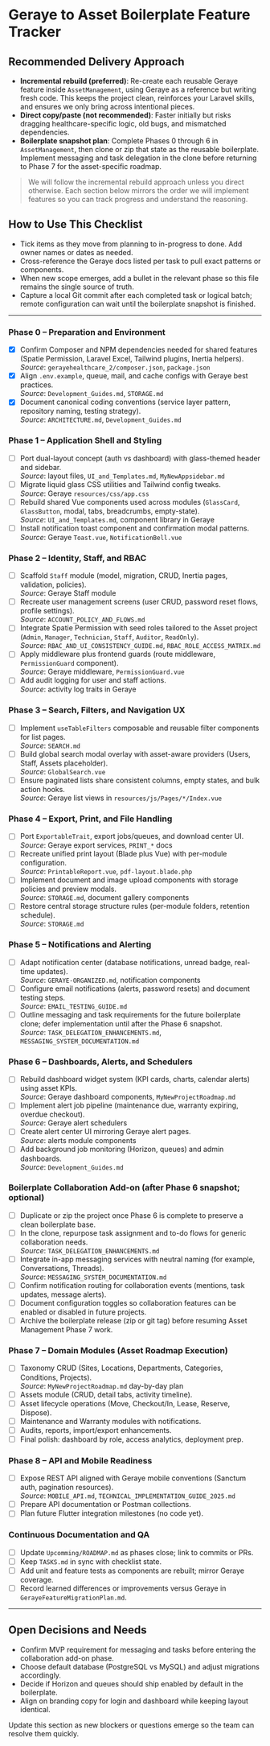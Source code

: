 # Geraye to Asset Boilerplate Feature Tracker

## Recommended Delivery Approach
- **Incremental rebuild (preferred)**: Re-create each reusable Geraye feature inside `AssetManagement`, using Geraye as a reference but writing fresh code. This keeps the project clean, reinforces your Laravel skills, and ensures we only bring across intentional pieces.
- **Direct copy/paste (not recommended)**: Faster initially but risks dragging healthcare-specific logic, old bugs, and mismatched dependencies.
- **Boilerplate snapshot plan**: Complete Phases 0 through 6 in `AssetManagement`, then clone or zip that state as the reusable boilerplate. Implement messaging and task delegation in the clone before returning to Phase 7 for the asset-specific roadmap.

> We will follow the incremental rebuild approach unless you direct otherwise. Each section below mirrors the order we will implement features so you can track progress and understand the reasoning.

## How to Use This Checklist
- Tick items as they move from planning to in-progress to done. Add owner names or dates as needed.
- Cross-reference the Geraye docs listed per task to pull exact patterns or components.
- When new scope emerges, add a bullet in the relevant phase so this file remains the single source of truth.
- Capture a local Git commit after each completed task or logical batch; remote configuration can wait until the boilerplate snapshot is finished.

---

### Phase 0 – Preparation and Environment
- [x] Confirm Composer and NPM dependencies needed for shared features (Spatie Permission, Laravel Excel, Tailwind plugins, Inertia helpers).  
  _Source_: `gerayehealthcare_2/composer.json`, `package.json`
- [x] Align `.env.example`, queue, mail, and cache configs with Geraye best practices.  
  _Source_: `Development_Guides.md`, `STORAGE.md`
- [x] Document canonical coding conventions (service layer pattern, repository naming, testing strategy).  
  _Source_: `ARCHITECTURE.md`, `Development_Guides.md`

### Phase 1 – Application Shell and Styling
- [ ] Port dual-layout concept (auth vs dashboard) with glass-themed header and sidebar.  
  _Source_: layout files, `UI_and_Templates.md`, `MyNewAppsidebar.md`
- [ ] Migrate liquid glass CSS utilities and Tailwind config tweaks.  
  _Source_: Geraye `resources/css/app.css`
- [ ] Rebuild shared Vue components used across modules (`GlassCard`, `GlassButton`, modal, tabs, breadcrumbs, empty-state).  
  _Source_: `UI_and_Templates.md`, component library in Geraye
- [ ] Install notification toast component and confirmation modal patterns.  
  _Source_: Geraye `Toast.vue`, `NotificationBell.vue`

### Phase 2 – Identity, Staff, and RBAC
- [ ] Scaffold `Staff` module (model, migration, CRUD, Inertia pages, validation, policies).  
  _Source_: Geraye Staff module
- [ ] Recreate user management screens (user CRUD, password reset flows, profile settings).  
  _Source_: `ACCOUNT_POLICY_AND_FLOWS.md`
- [ ] Integrate Spatie Permission with seed roles tailored to the Asset project (`Admin`, `Manager`, `Technician`, `Staff`, `Auditor`, `ReadOnly`).  
  _Source_: `RBAC_AND_UI_CONSISTENCY_GUIDE.md`, `RBAC_ROLE_ACCESS_MATRIX.md`
- [ ] Apply middleware plus frontend guards (route middleware, `PermissionGuard` component).  
  _Source_: Geraye middleware, `PermissionGuard.vue`
- [ ] Add audit logging for user and staff actions.  
  _Source_: activity log traits in Geraye

### Phase 3 – Search, Filters, and Navigation UX
- [ ] Implement `useTableFilters` composable and reusable filter components for list pages.  
  _Source_: `SEARCH.md`
- [ ] Build global search modal overlay with asset-aware providers (Users, Staff, Assets placeholder).  
  _Source_: `GlobalSearch.vue`
- [ ] Ensure paginated lists share consistent columns, empty states, and bulk action hooks.  
  _Source_: Geraye list views in `resources/js/Pages/*/Index.vue`

### Phase 4 – Export, Print, and File Handling
- [ ] Port `ExportableTrait`, export jobs/queues, and download center UI.  
  _Source_: Geraye export services, `PRINT_*` docs
- [ ] Recreate unified print layout (Blade plus Vue) with per-module configuration.  
  _Source_: `PrintableReport.vue`, `pdf-layout.blade.php`
- [ ] Implement document and image upload components with storage policies and preview modals.  
  _Source_: `STORAGE.md`, document gallery components
- [ ] Restore central storage structure rules (per-module folders, retention schedule).  
  _Source_: `STORAGE.md`

### Phase 5 – Notifications and Alerting
- [ ] Adapt notification center (database notifications, unread badge, real-time updates).  
  _Source_: `GERAYE-ORGANIZED.md`, notification components
- [ ] Configure email notifications (alerts, password resets) and document testing steps.  
  _Source_: `EMAIL_TESTING_GUIDE.md`
- [ ] Outline messaging and task requirements for the future boilerplate clone; defer implementation until after the Phase 6 snapshot.  
  _Source_: `TASK_DELEGATION_ENHANCEMENTS.md`, `MESSAGING_SYSTEM_DOCUMENTATION.md`

### Phase 6 – Dashboards, Alerts, and Schedulers
- [ ] Rebuild dashboard widget system (KPI cards, charts, calendar alerts) using asset KPIs.  
  _Source_: Geraye dashboard components, `MyNewProjectRoadmap.md`
- [ ] Implement alert job pipeline (maintenance due, warranty expiring, overdue checkout).  
  _Source_: Geraye alert schedulers
- [ ] Create alert center UI mirroring Geraye alert pages.  
  _Source_: alerts module components
- [ ] Add background job monitoring (Horizon, queues) and admin dashboards.  
  _Source_: `Development_Guides.md`

### Boilerplate Collaboration Add-on (after Phase 6 snapshot; optional)
- [ ] Duplicate or zip the project once Phase 6 is complete to preserve a clean boilerplate base.  
- [ ] In the clone, repurpose task assignment and to-do flows for generic collaboration needs.  
  _Source_: `TASK_DELEGATION_ENHANCEMENTS.md`
- [ ] Integrate in-app messaging services with neutral naming (for example, Conversations, Threads).  
  _Source_: `MESSAGING_SYSTEM_DOCUMENTATION.md`
- [ ] Confirm notification routing for collaboration events (mentions, task updates, message alerts).  
- [ ] Document configuration toggles so collaboration features can be enabled or disabled in future projects.  
- [ ] Archive the boilerplate release (zip or git tag) before resuming Asset Management Phase 7 work.

### Phase 7 – Domain Modules (Asset Roadmap Execution)
- [ ] Taxonomy CRUD (Sites, Locations, Departments, Categories, Conditions, Projects).  
  _Source_: `MyNewProjectRoadmap.md` day-by-day plan
- [ ] Assets module (CRUD, detail tabs, activity timeline).  
- [ ] Asset lifecycle operations (Move, Checkout/In, Lease, Reserve, Dispose).  
- [ ] Maintenance and Warranty modules with notifications.  
- [ ] Audits, reports, import/export enhancements.  
- [ ] Final polish: dashboard by role, access analytics, deployment prep.

### Phase 8 – API and Mobile Readiness
- [ ] Expose REST API aligned with Geraye mobile conventions (Sanctum auth, pagination resources).  
  _Source_: `MOBILE_API.md`, `TECHNICAL_IMPLEMENTATION_GUIDE_2025.md`
- [ ] Prepare API documentation or Postman collections.  
- [ ] Plan future Flutter integration milestones (no code yet).  

### Continuous Documentation and QA
- [ ] Update `Upcomming/ROADMAP.md` as phases close; link to commits or PRs.  
- [ ] Keep `TASKS.md` in sync with checklist state.  
- [ ] Add unit and feature tests as components are rebuilt; mirror Geraye coverage.  
- [ ] Record learned differences or improvements versus Geraye in `GerayeFeatureMigrationPlan.md`.

---

## Open Decisions and Needs
- Confirm MVP requirement for messaging and tasks before entering the collaboration add-on phase.
- Choose default database (PostgreSQL vs MySQL) and adjust migrations accordingly.
- Decide if Horizon and queues should ship enabled by default in the boilerplate.
- Align on branding copy for login and dashboard while keeping layout identical.

Update this section as new blockers or questions emerge so the team can resolve them quickly.
